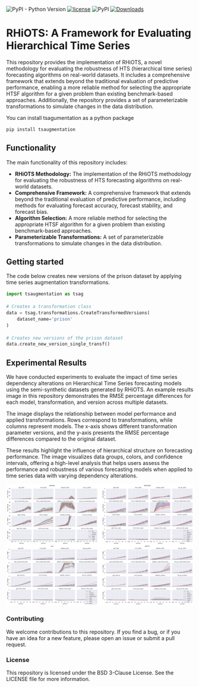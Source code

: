 ![PyPI - Python Version](https://img.shields.io/pypi/pyversions/tsaugmentation)
[![license](https://img.shields.io/badge/License-BSD%203-brightgreen)](https://github.com/luisroque/robustness_hierarchical_time_series_forecasting_algorithms/blob/main/LICENSE)
![PyPI](https://img.shields.io/pypi/v/tsaugmentation)
[![Downloads](https://pepy.tech/badge/tsaugmentation)](https://pepy.tech/project/tsaugmentation)

# RHiOTS: A Framework for Evaluating Hierarchical Time Series

This repository provides the implementation of RHiOTS, a novel methodology for evaluating the robustness of HTS (hierarchical time series) forecasting algorithms on real-world datasets. It includes a comprehensive framework that extends beyond the traditional evaluation of predictive performance, enabling a more reliable method for selecting the appropriate HTSF algorithm for a given problem than existing benchmark-based approaches. Additionally, the repository provides a set of parameterizable transformations to simulate changes in the data distribution.

You can install tsagumentation as a python package
```python
pip install tsaugmentation
```

## Functionality


The main functionality of this repository includes:

* **RHiOTS Methodology:** The implementation of the RHiOTS methodology for evaluating the robustness of HTS forecasting algorithms on real-world datasets.
* **Comprehensive Framework:** A comprehensive framework that extends beyond the traditional evaluation of predictive performance, including methods for evaluating forecast accuracy, forecast stability, and forecast bias.
* **Algorithm Selection:** A more reliable method for selecting the appropriate HTSF algorithm for a given problem than existing benchmark-based approaches.
* **Parameterizable Transformations:** A set of parameterizable transformations to simulate changes in the data distribution.


## Getting started
The code below creates new versions of the prison dataset by applying time series augmentation transformations.

```python
import tsaugmentation as tsag

# Creates a transformation class
data = tsag.transformations.CreateTransformedVersions(
    dataset_name='prison'
)

# Creates new versions of the prison dataset
data.create_new_version_single_transf()
```

## Experimental Results

We have conducted experiments to evaluate the impact of time series dependency alterations on Hierarchical Time Series forecasting models using the semi-synthetic datasets generated by RHiOTS. An example results image in this repository demonstrates the RMSE percentage differences for each model, transformation, and version across multiple datasets.

The image displays the relationship between model performance and applied transformations. Rows correspond to transformations, while columns represent models. The x-axis shows different transformation parameter versions, and the y-axis presents the RMSE percentage differences compared to the original dataset.

These results highlight the influence of hierarchical structure on forecasting performance. The image visualizes data groups, colors, and confidence intervals, offering a high-level analysis that helps users assess the performance and robustness of various forecasting models when applied to time series data with varying dependency alterations.

![Experimental Results](results.jpg)


### Contributing
We welcome contributions to this repository. If you find a bug, or if you have an idea for a new feature, please open an issue or submit a pull request.

### License
This repository is licensed under the BSD 3-Clause License. See the LICENSE file for more information.